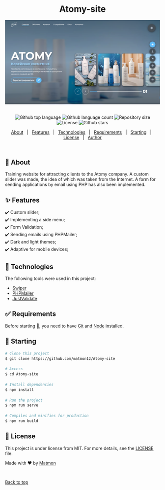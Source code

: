 <h1 align="center">Atomy-site</h1>
<div align="center" id="top">
<img src="./assets/screen.png" alt="logo">
</div>
&#xa0;


<p align="center">
  <img alt="Github top language" src="https://img.shields.io/github/languages/top/matmon12/Atomy-site?color=763aa7">

  <img alt="Github language count" src="https://img.shields.io/github/languages/count/matmon12/Atomy-site?color=d36449">

  <img alt="Repository size" src="https://img.shields.io/github/repo-size/matmon12/Atomy-site?color=4cc71e">

  <img alt="License" src="https://img.shields.io/github/license/matmon12/Atomy-site?color=56BEB8">

  <img alt="Github stars" src="https://img.shields.io/github/stars/matmon12/Atomy-site?color=56BEB8"/>
</p>


<p align="center">
  <a href="#dart-about">About</a> &#xa0; | &#xa0; 
  <a href="#sparkles-features">Features</a> &#xa0; | &#xa0;
  <a href="#rocket-technologies">Technologies</a> &#xa0; | &#xa0;
  <a href="#white_check_mark-requirements">Requirements</a> &#xa0; | &#xa0;
  <a href="#checkered_flag-starting">Starting</a> &#xa0; | &#xa0;
  <a href="#memo-license">License</a> &#xa0; | &#xa0;
  <a href="https://github.com/matmon12" target="_blank">Author</a>
</p>

<br>

## :dart: About

Training website for attracting clients to the Atomy company.
A custom slider was made, the idea of ​​which was taken from the Internet. A form for sending applications by email using PHP has also been implemented.

## :sparkles: Features

:heavy_check_mark: Custom slider;\
:heavy_check_mark: Implementing a side menu;\
:heavy_check_mark: Form Validation;\
:heavy_check_mark: Sending emails using PHPMailer;\
:heavy_check_mark: Dark and light themes;\
:heavy_check_mark: Adaptive for mobile devices;

## :rocket: Technologies

The following tools were used in this project:

- [Swiper](https://swiperjs.com/)
- [PHPMailer](https://github.com/PHPMailer/PHPMailer)
- [JustValidate](https://just-validate.dev/)

## :white_check_mark: Requirements

Before starting :checkered_flag:, you need to have [Git](https://git-scm.com) and [Node](https://nodejs.org/en/) installed.

## :checkered_flag: Starting

```bash
# Clone this project
$ git clone https://github.com/matmon12/Atomy-site

# Access
$ cd Atomy-site

# Install dependencies
$ npm install

# Run the project
$ npm run serve

# Compiles and minifies for production
$ npm run build
```

## :memo: License

This project is under license from MIT. For more details, see the [LICENSE](LICENSE) file.

Made with :heart: by <a href="https://github.com/matmon12" target="_blank">Matmon</a>

&#xa0;

<a href="#top">Back to top</a>
